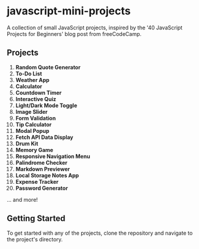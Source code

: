 # javascript-mini-projects
A collection of small JavaScript projects, inspired by the '40 JavaScript Projects for Beginners' blog post from freeCodeCamp.

## Projects
1. **Random Quote Generator**
2. **To-Do List**
3. **Weather App**
4. **Calculator**
5. **Countdown Timer**
6. **Interactive Quiz**
7. **Light/Dark Mode Toggle**
8. **Image Slider**
9. **Form Validation**
10. **Tip Calculator**
11. **Modal Popup**
12. **Fetch API Data Display**
13. **Drum Kit**
14. **Memory Game**
15. **Responsive Navigation Menu**
16. **Palindrome Checker**
17. **Markdown Previewer**
18. **Local Storage Notes App**
19. **Expense Tracker**
20. **Password Generator**

... and more!

## Getting Started
To get started with any of the projects, clone the repository and navigate to the project's directory.
